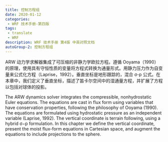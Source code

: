```yaml
---
title: 控制方程组
date: 2020-01-12
categories:
 - WRF 技术手册-第四版
tags:
 - translate
 - WRF
description: WRF 技术手册 第4版 中英对照文档
autoGroup-2: 控制方程组
---
```


ARW 动力学求解器集成了可压缩的非静力学欧拉方程。遵循 Ooyama（1990）的原理，使用具有守恒性质的变量将方程式转换为通量形式。用静力压力作为自变量来公式化方程（Laprise，1992）。垂直坐标是地形跟踪的，混合 σ-p 公式。在本章中，我们定义了垂直坐标，描述了笛卡尔空间中的湿通量方程，并扩展了方程以包括对球体的投影。

The ARW dynamics solver integrates the compressible, nonhydrostatic Euler equations. The equations are cast in flux form using variables that have conservation properties, following the philosophy of Ooyama (1990). The equations are formulated using hydrostatic pressure as an independent variable (Laprise, 1992). The vertical coordinate is terrain following, using a hybrid σ−p formulation. In this chapter we define the vertical coordinate, present the moist flux-form equations in Cartesian space, and augment the equations to include projections to the sphere.
